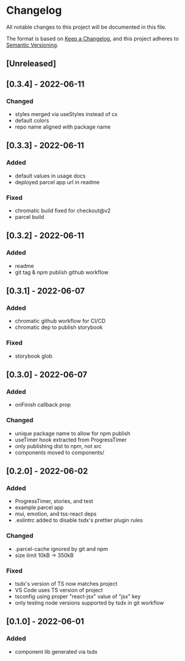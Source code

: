 # Changelog
All notable changes to this project will be documented in this file.

The format is based on [Keep a Changelog](https://keepachangelog.com/en/1.0.0/),
and this project adheres to [Semantic Versioning](https://semver.org/spec/v2.0.0.html).

## [Unreleased]

## [0.3.4] - 2022-06-11
### Changed
- styles merged via useStyles instead of cx
- default colors
- repo name aligned with package name

## [0.3.3] - 2022-06-11
### Added
- default values in usage docs
- deployed parcel app url in readme

### Fixed
- chromatic build fixed for checkout@v2
- parcel build

## [0.3.2] - 2022-06-11
### Added
- readme
- git tag & npm publish github workflow

## [0.3.1] - 2022-06-07
### Added
- chromatic github workflow for CI/CD
- chromatic dep to publish storybook

### Fixed
- storybook glob

## [0.3.0] - 2022-06-07
### Added
- onFinish callback prop

### Changed
- unique package name to allow for npm publish
- useTimer hook extracted from ProgressTimer
- only publishing dist to npm, not src
- components moved to components/

## [0.2.0] - 2022-06-02
### Added
- ProgressTimer, stories, and test
- example parcel app
- mui, emotion, and tss-react deps
- .eslintrc added to disable tsdx's prettier plugin rules

### Changed
- .parcel-cache ignored by git and npm
- size limit 10kB -> 350kB

### Fixed
- tsdx's version of TS now matches project
- VS Code uses TS version of project
- tsconfig using proper "react-jsx" value of "jsx" key
- only testing node versions supported by tsdx in git workflow

## [0.1.0] - 2022-06-01
### Added
- component lib generated via tsdx
